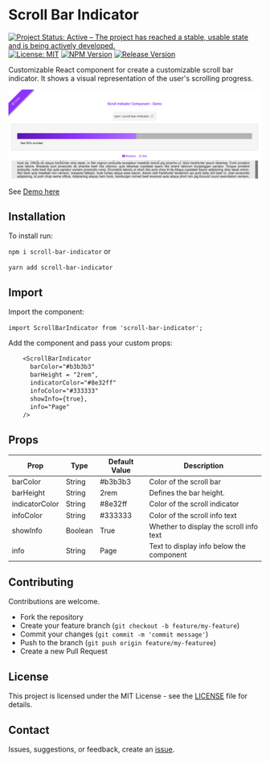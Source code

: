 # Scroll Bar Indicator 

[![Project Status: Active – The project has reached a stable, usable state and is being actively developed.](https://www.repostatus.org/badges/latest/active.svg)](https://www.repostatus.org/#active)
[![License: MIT](https://img.shields.io/badge/License-MIT-yellow.svg)](https://opensource.org/licenses/MIT)
[![NPM Version](https://img.shields.io/npm/v/scroll-bar-indicator)](https://www.npmjs.com/package/scroll-bar-indicator)
[![Release Version](https://img.shields.io/github/release/sarahcssiqueira/scroll-bar-indicator.svg?color)](https://github.com/sarahcssiqueira/scroll-bar-indicator/releases/latest)

Customizable React component for create a customizable scroll bar indicator. It shows a visual representation of the user's scrolling progress.

<p align="center">
  <img src="./src/assets/screenshot.png" alt="Scroll Bar Indicator Screenshot"/>
</p>

See [Demo here](https://scroll-indicator-demo.sarahjobs.com)


## Installation

To install run:

`npm i scroll-bar-indicator` or 

`yarn add scroll-bar-indicator`


## Import

Import the component:

`import ScrollBarIndicator from 'scroll-bar-indicator';`

Add the component and pass your custom props:

```
    <ScrollBarIndicator
      barColor="#b3b3b3"
      barHeight = "2rem",
      indicatorColor="#8e32ff" 
      infoColor="#333333"
      showInfo={true},
      info="Page"
    />

```


## Props

| Prop                | Type                  | Default Value          | Description                               |
|---------------------|-----------------------|------------------------|-------------------------------------------|
| barColor            | String                | #b3b3b3                | Color of the scroll bar                   |
| barHeight           | String                | 2rem                   | Defines the bar height.                   |
| indicatorColor      | String                | #8e32ff                | Color of the scroll indicator             |
| infoColor           | String                | #333333                | Color of the scroll info text             |
| showInfo            | Boolean               | True                   | Whether to display the scroll info text   |
| info                | String                | Page                   | Text to display info below the component  |


## Contributing

Contributions are welcome.

- Fork the repository
- Create your feature branch (`git checkout -b feature/my-feature`)
- Commit your changes (`git commit -m 'commit message'`)
- Push to the branch (`git push origin feature/my-featuree`)
- Create a new Pull Request


## License

This project is licensed under the MIT License - see the [LICENSE](./LICENSE.md) file for details.


## Contact

Issues, suggestions, or feedback, create an [issue](https://github.com/sarahcssiqueira/scroll-bar-indicator/issues).
